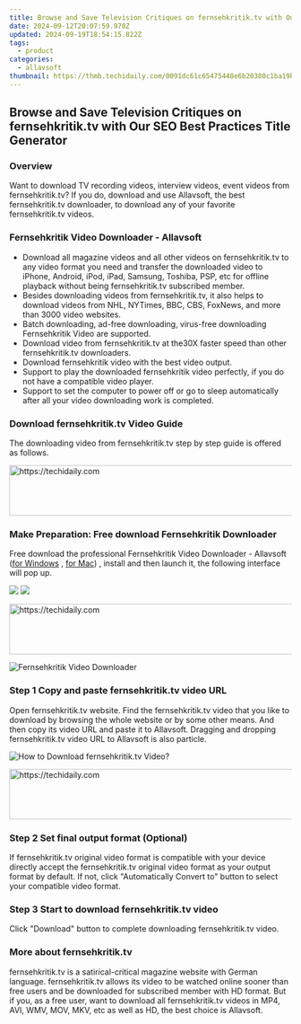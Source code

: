 ```yaml
---
title: Browse and Save Television Critiques on fernsehkritik.tv with Our SEO Best Practices Title Generator
date: 2024-09-12T20:07:59.970Z
updated: 2024-09-19T18:54:15.822Z
tags:
  - product
categories:
  - allavsoft
thumbnail: https://thmb.techidaily.com/0091dc61c65475448e6b20380c1ba19b6aec743f43714543b259bc14c7475306.jpg
---
```


## Browse and Save Television Critiques on fernsehkritik.tv with Our SEO Best Practices Title Generator

### Overview

Want to download TV recording videos, interview videos, event videos from fernsehkritik.tv? If you do, download and use Allavsoft, the best fernsehkritik.tv downloader, to download any of your favorite fernsehkritik.tv videos.

### Fernsehkritik Video Downloader - Allavsoft

* Download all magazine videos and all other videos on fernsehkritik.tv to any video format you need and transfer the downloaded video to iPhone, Android, iPod, iPad, Samsung, Toshiba, PSP, etc for offline playback without being fernsehkritik.tv subscribed member.
* Besides downloading videos from fernsehkritik.tv, it also helps to download videos from NHL, NYTimes, BBC, CBS, FoxNews, and more than 3000 video websites.
* Batch downloading, ad-free downloading, virus-free downloading Fernsehkritik Video are supported.
* Download video from fernsehkritik.tv at the30X faster speed than other fernsehkritik.tv downloaders.
* Download fernsehkritik video with the best video output.
* Support to play the downloaded fernsehkritik video perfectly, if you do not have a compatible video player.
* Support to set the computer to power off or go to sleep automatically after all your video downloading work is completed.

### Download fernsehkritik.tv Video Guide

The downloading video from fernsehkritik.tv step by step guide is offered as follows.

<!-- affiliate ads begin -->
<a href="https://appsumo.8odi.net/c/5597632/2144297/7443" target="_top" id="2144297">
  <img src="//a.impactradius-go.com/display-ad/7443-2144297" border="0" alt="https://techidaily.com" width="600" height="90"/>
</a>
<img height="0" width="0" src="https://appsumo.8odi.net/i/5597632/2144297/7443" style="position:absolute;visibility:hidden;" border="0" />
<!-- affiliate ads end -->

### Make Preparation: Free download Fernsehkritik Downloader

Free download the professional Fernsehkritik Video Downloader - Allavsoft ([for Windows](https://tools.techidaily.com/allavsoft/products/) , [for Mac](https://tools.techidaily.com/allavsoft/products/)) , install and then launch it, the following interface will pop up.

[![](https://www.allavsoft.com/how-to/../images/how-to/free-download-win.jpg)](https://tools.techidaily.com/allavsoft/products/) [![](https://www.allavsoft.com/how-to/../images/how-to/free-download-mac.jpg)](https://tools.techidaily.com/allavsoft/products/)

<!-- affiliate ads begin -->
<a href="https://aligracehair.sjv.io/c/5597632/1868499/19272" target="_top" id="1868499">
  <img src="//a.impactradius-go.com/display-ad/19272-1868499" border="0" alt="https://techidaily.com" width="728" height="90"/>
</a>
<img height="0" width="0" src="https://aligracehair.sjv.io/i/5597632/1868499/19272" style="position:absolute;visibility:hidden;" border="0" />
<!-- affiliate ads end -->

![Fernsehkritik Video Downloader](https://www.allavsoft.com/how-to/../images/allavsoft/screen-shot-600.jpg)

### Step 1 Copy and paste fernsehkritik.tv video URL

Open fernsehkritik.tv website. Find the fernsehkritik.tv video that you like to download by browsing the whole website or by some other means. And then copy its video URL and paste it to Allavsoft. Dragging and dropping fernsehkritik.tv video URL to Allavsoft is also particle.

![How to Download fernsehkritik.tv Video?](https://www.allavsoft.com/how-to/../images/how-to/download-rtmp-video/download-rtmp-video.jpg)

<!-- affiliate ads begin -->
<a href="https://bluettide.pxf.io/c/5597632/2141683/17092" target="_top" id="2141683">
  <img src="//a.impactradius-go.com/display-ad/17092-2141683" border="0" alt="https://techidaily.com" width="728" height="90"/>
</a>
<img height="0" width="0" src="https://bluettide.pxf.io/i/5597632/2141683/17092" style="position:absolute;visibility:hidden;" border="0" />
<!-- affiliate ads end -->

### Step 2 Set final output format (Optional)

If fernsehkritik.tv original video format is compatible with your device directly accept the fernsehkritik.tv original video format as your output format by default. If not, click "Automatically Convert to" button to select your compatible video format.

### Step 3 Start to download fernsehkritik.tv video

Click "Download" button to complete downloading fernsehkritik.tv video.

### More about fernsehkritik.tv

fernsehkritik.tv is a satirical-critical magazine website with German language. fernsehkritik.tv allows its video to be watched online sooner than free users and be downloaded for subscribed member with HD format. But if you, as a free user, want to download all fernsehkritik.tv videos in MP4, AVI, WMV, MOV, MKV, etc as well as HD, the best choice is Allavsoft.

<ins class="adsbygoogle"
     style="display:block"
     data-ad-format="autorelaxed"
     data-ad-client="ca-pub-7571918770474297"
     data-ad-slot="1223367746"></ins>

<ins class="adsbygoogle"
     style="display:block"
     data-ad-client="ca-pub-7571918770474297"
     data-ad-slot="8358498916"
     data-ad-format="auto"
     data-full-width-responsive="true"></ins>
